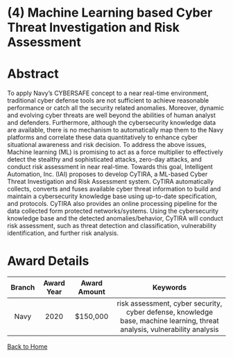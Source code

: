 
(4) Machine Learning based Cyber Threat Investigation and Risk Assessment
=========================================================================

# Abstract


To apply Navy’s CYBERSAFE concept to a near real-time environment, traditional cyber defense tools are not sufficient to achieve reasonable performance or catch all the security related anomalies. Moreover, dynamic and evolving cyber threats are well beyond the abilities of human analyst and defenders. Furthermore, although the cybersecurity knowledge data are available, there is no mechanism to automatically map them to the Navy platforms and correlate these data quantitatively to enhance cyber situational awareness and risk decision. To address the above issues, Machine learning (ML) is promising to act as a force multiplier to effectively detect the stealthy and sophisticated attacks, zero-day attacks, and conduct risk assessment in near real-time. Towards this goal, Intelligent Automation, Inc. (IAI) proposes to develop CyTIRA, a ML-based Cyber Threat Investigation and Risk Assessment system. CyTIRA automatically collects, converts and fuses available cyber threat information to build and maintain a cybersecurity knowledge base using up-to-date specification, and protocols. CyTIRA also provides an online processing pipeline for the data collected form protected networks/systems. Using the cybersecurity knowledge base and the detected anomalies/behavior, CyTIRA will conduct risk assessment, such as threat detection and classification, vulnerability identification, and further risk analysis.  

# Award Details

|Branch|Award Year|Award Amount|Keywords|
| :---: | :---: | :---: | :---: |
|Navy|2020|$150,000|risk assessment, cyber security, cyber defense, knowledge base, machine learning, threat analysis, vulnerability analysis|
  
  


[Back to Home](https://github.com/chrischow/dod_sbir_awards/Reports/JH/#2096)